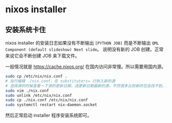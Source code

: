 # nixos installer

## 安装系统卡住

nixos installer 的安装日志如果没有不断输出 `[PYTHON JOB]` 而是不断输出 `QML Component (default slideshow) Next slide`。
说明没有新的 JOB 创建。正常来说它会不断创建 JOB 来下载文件。

一般情况就是 https://cache.nixos.org/ 在国内访问非常慢。所以需要用国内源。

```bash
sudo cp /etc/nix/nix.conf .
# 自行编辑 ./nix.conf，在 substituters= 行拆入新的源
# 选择源的时候查看一下源的更新日期，选更新日期最新的源，不然很多比较新的包会找不到，还是会回源。
sudo vim ./nix.conf
sudo unlink /etc/nix/nix.conf
sudo cp ./nix.conf /etc/nix/nix.conf
sudo systemctl restart nix-daemon.socket
```

然后正常启动 installer 程序安装系统即可。
